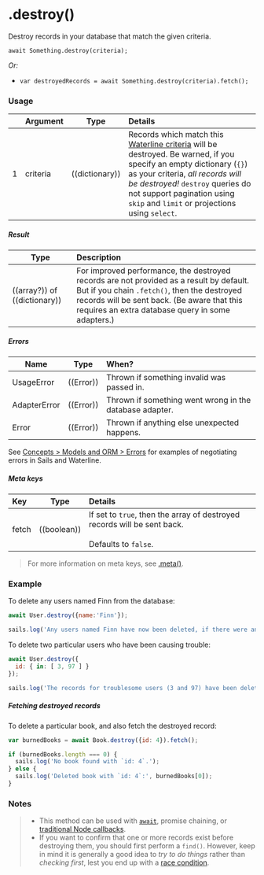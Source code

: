 # .destroy()

Destroy records in your database that match the given criteria.

```usage
await Something.destroy(criteria);
```

_Or:_

+ `var destroyedRecords = await Something.destroy(criteria).fetch();`


### Usage

|   |     Argument        | Type                                         | Details                            |
|---|:--------------------|----------------------------------------------|:-----------------------------------|
| 1 |    criteria         | ((dictionary))                               | Records which match this [Waterline criteria](https://sailsjs.com/documentation/concepts/models-and-orm/query-language) will be destroyed.  Be warned, if you specify an empty dictionary (`{}`) as your criteria, _all records will be destroyed!_ `destroy` queries do not support pagination using `skip` and `limit` or projections using `select`. |


##### Result

| Type                | Description      |
|---------------------|:-----------------|
| ((array?)) of ((dictionary))  | For improved performance, the destroyed records are not provided as a result by default.  But if you chain `.fetch()`, then the destroyed records will be sent back. (Be aware that this requires an extra database query in some adapters.)


##### Errors

|     Name        | Type                | When? |
|-----------------|---------------------|:---------------------------------------------------------------------------------|
| UsageError      | ((Error))           | Thrown if something invalid was passed in.
| AdapterError    | ((Error))           | Thrown if something went wrong in the database adapter.
| Error           | ((Error))           | Thrown if anything else unexpected happens.

See [Concepts > Models and ORM > Errors](https://sailsjs.com/documentation/concepts/models-and-orm/errors) for examples of negotiating errors in Sails and Waterline.

##### Meta keys

| Key                 | Type              | Details                                                        |
|:--------------------|-------------------|:---------------------------------------------------------------|
| fetch               | ((boolean))       | If set to `true`, then the array of destroyed records will be sent back.<br/><br/>Defaults to `false`.

> For more information on meta keys, see [.meta()](https://sailsjs.com/documentation/reference/waterline-orm/queries/meta).



### Example

To delete any users named Finn from the database:

```javascript
await User.destroy({name:'Finn'});

sails.log('Any users named Finn have now been deleted, if there were any.');
```


To delete two particular users who have been causing trouble:

```javascript
await User.destroy({
  id: { in: [ 3, 97 ] }
});

sails.log('The records for troublesome users (3 and 97) have been deleted, if they still existed.');
```


##### Fetching destroyed records

To delete a particular book, and also fetch the destroyed record:

```javascript
var burnedBooks = await Book.destroy({id: 4}).fetch();

if (burnedBooks.length === 0) {
  sails.log('No book found with `id: 4`.');
} else {
  sails.log('Deleted book with `id: 4`:', burnedBooks[0]);
}
```




### Notes
> + This method can be used with [`await`](https://github.com/mikermcneil/parley/tree/49c06ee9ed32d9c55c24e8a0e767666a6b60b7e8#usage), promise chaining, or [traditional Node callbacks](https://sailsjs.com/documentation/reference/waterline-orm/queries/exec).
> + If you want to confirm that one or more records exist before destroying them, you should first perform a `find()`.  However, keep in mind it is generally a good idea to _try to do things_ rather than _checking first_, lest you end up with a [race condition](http://people.cs.umass.edu/~emery/classes/cmpsci377/f07/scribe/scribe8-1.pdf).


<docmeta name="displayName" value=".destroy()">
<docmeta name="pageType" value="method">
